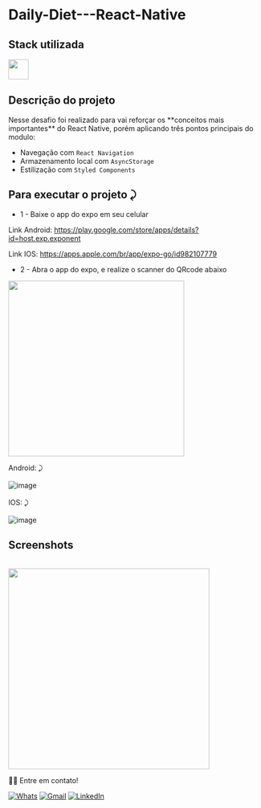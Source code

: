 # Daily-Diet---React-Native


## Stack utilizada
<img width="40px" src="https://user-images.githubusercontent.com/77758027/210029739-747a82a8-b0bf-4db9-98aa-7962da71d27f.png" />


## Descrição do projeto 

<p>
Nesse desafio foi realizado para vai reforçar os **conceitos mais importantes** do React Native, porém aplicando três pontos principais do modulo:

- Navegação com `React Navigation`
- Armazenamento local com `AsyncStorage`
- Estilização com `Styled Components`
</p>



## Para executar o projeto ⤸

   * 1 - Baixe o app do expo em seu celular

   Link Android: https://play.google.com/store/apps/details?id=host.exp.exponent

   Link IOS: https://apps.apple.com/br/app/expo-go/id982107779

   * 2 - Abra o app do expo, e realize o scanner do QRcode abaixo
   <img width="350px" src="https://user-images.githubusercontent.com/77758027/210073479-68b2a7c7-d5a1-46b5-9246-46ddcaddeee9.png" />

   Android: ⤸
     </br>
     </br>
    ![image](https://user-images.githubusercontent.com/77758027/211205154-ee14cbcb-315c-4ef0-a26b-41c6df6e94b0.png)
     </br>
     </br>
   IOS:  ⤸
     </br>
     </br>
    ![image](https://user-images.githubusercontent.com/77758027/211205132-aee1b77a-e2c1-43af-b966-fa123c847f75.png)


## Screenshots
  <br/>
 <img width="400px" src="https://user-images.githubusercontent.com/77758027/211205379-805b861c-09d7-4bbc-999e-3b8360574236.png" />



👋🏽 Entre em contato!
<br/>

 <a href="https://api.whatsapp.com/send?phone=5581991431834" target="_blank">![Whats](https://img.shields.io/badge/WhatsApp-25D366?style=for-the-badge&logo=whatsapp&logoColor=white)</a>
 <a href="mailto:jhonny_040996@hotmail.com">![Gmail](https://img.shields.io/badge/Gmail-D14836?style=for-the-badge&logo=gmail&logoColor=white)</a>
 <a href="https://www.linkedin.com/in/joandersonsilva337/" target="_blank">![LinkedIn](https://img.shields.io/badge/linkedin-%230077B5.svg?style=for-the-badge&logo=linkedin&logoColor=white)</a> 
